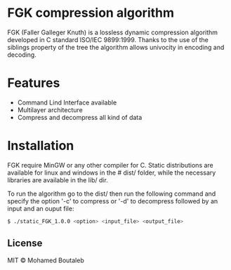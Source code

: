 # FGK compression algorithm

FGK (Faller Galleger Knuth) is a lossless dynamic compression algorithm developed in C standard ISO/IEC 9899:1999. Thanks to the use of the siblings property of the tree the algorithm allows univocity in encoding and decoding. 

# Features

  - Command Lind Interface available
  - Multilayer architecture
  - Compress and decompress all kind of data

# Installation

FGK require MinGW or any other compiler for C. Static distributions are available for linux and windows in the # dist/ folder, while the necessary libraries are available in the lib/ dir. 

To run the algorithm go to the dist/<your so> then run the following command and specify the option '-c' to compress or '-d' to decompress followed by an input and an ouput file:

```sh
$ ./static_FGK_1.0.0 <option> <input_file> <output_file>
```

License
----

MIT © Mohamed Boutaleb
